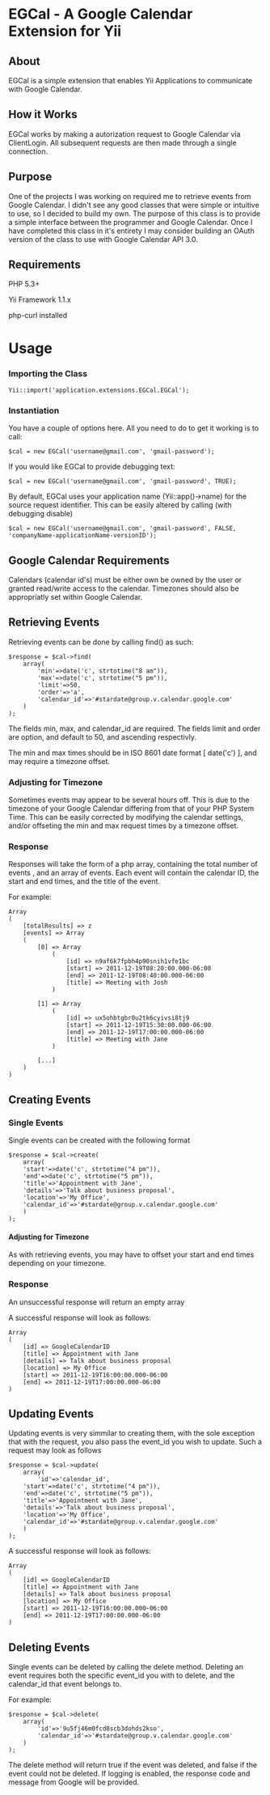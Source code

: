 EGCal - A Google Calendar Extension for Yii
=============

About
-----

EGCal is a simple extension that enables Yii Applications to communicate with Google Calendar.

How it Works
------------

EGCal works by making a autorization request to Google Calendar via ClientLogin. All subsequent requests are then
made through a single connection.

Purpose
-------
One of the projects I was working on required me to retrieve events from Google Calendar. I didn't see any good classes that were simple or intuitive to use, so I decided to build my own. The purpose of this class is to provide a simple interface between the programmer and Google Calendar. Once I have completed this class in it's entirety I may consider building an OAuth version of the class to use with Google Calendar API 3.0.

Requirements
------------
PHP 5.3+

Yii Framework 1.1.x

php-curl installed

Usage
=====

### Importing the Class

	Yii::import('application.extensions.EGCal.EGCal');


### Instantiation

You have a couple of options here. All you need to do to get it working is to call:

	$cal = new EGCal('username@gmail.com', 'gmail-password');


If you would like EGCal to provide debugging text:

	$cal = new EGCal('username@gmail.com', 'gmail-password', TRUE);


By default, EGCal uses your application name (Yii::app()->name) for the source request identifier. This can be easily altered by calling (with debugging disable)

	$cal = new EGCal('username@gmail.com', 'gmail-password', FALSE, 'companyName-applicationName-versionID');


Google Calendar Requirements
----------------------------

Calendars (calendar id's) must be either own be owned by the user or granted read/write access to the calendar.	
Timezones should also be appropriatly set within Google Calendar.		

Retrieving Events
-----------------

Retrieving events can be done by calling find() as such:  

	$response = $cal->find(
		array(
			'min'=>date('c', strtotime("8 am")), 
			'max'=>date('c', strtotime("5 pm")),
			'limit'=>50,
			'order'=>'a',
			'calendar_id'=>'#stardate@group.v.calendar.google.com'
		)
	);


The fields min, max, and calendar_id are required.
The fields limit and order are option, and default to 50, and ascending respectivly.

The min and max times should be in ISO 8601 date format [ date('c') ], and may require a timezone offset.


### Adjusting for Timezone

Sometimes events may appear to be several hours off. This is due to the timezone of your Google Calendar differing from that of your PHP System Time.
This can be easily corrected by modifying the calendar settings, and/or offseting the min and max request times by a timezone offset.

### Response
Responses will take the form of a php array, containing the total number of events , and an array of events.
Each event will contain the calendar ID, the start and end times, and the title of the event.

For example:



	Array
	(
	    [totalResults] => z
	    [events] => Array
		(
		    [0] => Array
		        (
		            [id] => n9af6k7fpbh4p90snih1vfe1bc
		            [start] => 2011-12-19T08:20:00.000-06:00
		            [end] => 2011-12-19T08:40:00.000-06:00
		            [title] => Meeting with Josh
		        )

		    [1] => Array
		        (
		            [id] => ux5ohbtgbr0u2tk6cyivsi8tj9
		            [start] => 2011-12-19T15:30:00.000-06:00
		            [end] => 2011-12-19T17:00:00.000-06:00
		            [title] => Meeting with Jane
		        )
			
		    [...]
		)
	)

	
Creating Events
---------------

### Single Events

Single events can be created with the following format

	$response = $cal->create(
	    array(
		'start'=>date('c', strtotime("4 pm")), 
		'end'=>date('c', strtotime("5 pm")),
		'title'=>'Appointment with Jane',
		'details'=>'Talk about business proposal',
		'location'=>'My Office',
		'calendar_id'=>'#stardate@group.v.calendar.google.com'
	    )
	);


#### Adjusting for Timezone

As with retrieving events, you may have to offset your start and end times depending on your timezone.

### Response

An unsuccessful response will return an empty array

A successful response will look as follows:

	Array
	(
	    [id] => GoogleCalendarID
	    [title] => Appointment with Jane
	    [details] => Talk about business proposal
	    [location] => My Office
	    [start] => 2011-12-19T16:00:00.000-06:00
	    [end] => 2011-12-19T17:00:00.000-06:00
	)

Updating Events
---------------

Updating events is very simmilar to creating them, with the sole exception that with the request, you also pass the event_id you wish to update. Such a request may look as follows

	$response = $cal->update(
	    array(
	        'id'=>'calendar_id',
		'start'=>date('c', strtotime("4 pm")), 
		'end'=>date('c', strtotime("5 pm")),
		'title'=>'Appointment with Jane',
		'details'=>'Talk about business proposal',
		'location'=>'My Office',
		'calendar_id'=>'#stardate@group.v.calendar.google.com'
	    )
	);
	
A successful response will look as follows:

	Array
	(
	    [id] => GoogleCalendarID
	    [title] => Appointment with Jane
	    [details] => Talk about business proposal
	    [location] => My Office
	    [start] => 2011-12-19T16:00:00.000-06:00
	    [end] => 2011-12-19T17:00:00.000-06:00
	)
	

Deleting Events
---------------

Single events can be deleted by calling the delete method. Deleting an event requires both the specific event_id you with to delete, and the calendar_id that event belongs to.

For example:

	$response = $cal->delete(
		array(
			'id'=>'9u5fj46m0fcd8scb3dohds2kso',
			'calendar_id'=>'#stardate@group.v.calendar.google.com'
		)
	);


The delete method will return true if the event was deleted, and false if the event could not be deleted. If logging is enabled, the response code and message from Google will be provided.

